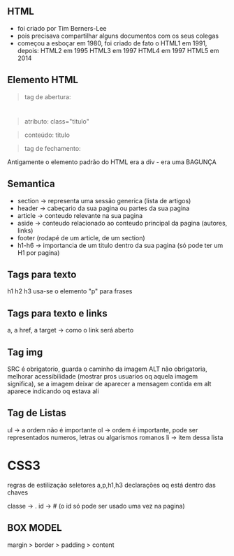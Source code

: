 ## HTML

- foi criado por Tim Berners-Lee
- pois precisava compartilhar alguns documentos com os seus colegas
- começou a esboçar em 1980, foi criado de fato o HTML1 em 1991, depois:
HTML2 em 1995
HTML3 em 1997
HTML4 em 1997
HTML5 em 2014

## Elemento HTML

> tag de abertura: <h1>

> atributo: class="titulo"

>conteúdo: titulo 

>tag de fechamento: </h1>

Antigamente o elemento padrão do HTML era a div - era uma BAGUNÇA

## Semantica

- section -> representa uma sessão generica (lista de artigos)
- header -> cabeçario da sua pagina ou partes da sua pagina
- article -> conteudo relevante na sua pagina
- aside -> conteudo relacionado ao conteudo principal da pagina (autores, links)
- footer (rodapé de um article, de um section)
- h1-h6 -> importancia de um titulo dentro da sua pagina (só pode ter um H1 por pagina)

## Tags para texto 

h1
h2
h3
usa-se o elemento "p" para frases

## Tags para texto e links

a, a href, a target -> como o link será aberto

## Tag img

SRC é obrigatorio, guarda o caminho da imagem
ALT não obrigatoria, melhorar acessibilidade (mostrar pros usuarios oq aquela imagem significa), se a imagem deixar de aparecer a mensagem contida em alt aparece indicando oq estava ali

## Tag de Listas

ul -> a ordem não é importante
ol -> ordem é importante, pode ser representados numeros, letras ou algarismos romanos
li -> item dessa lista

# CSS3

regras de estilização
seletores a,p,h1,h3
declarações oq está dentro das chaves

classe -> .
id -> # (o id só pode ser usado uma vez na pagina)

## BOX MODEL

margin > border > padding > content
